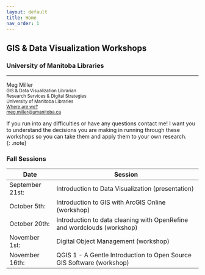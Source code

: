 ```yaml
---
layout: default
title: Home
nav_order: 1
---
```

## GIS & Data Visualization Workshops
### University of Manitoba Libraries

___


Meg Miller <a href='https://github.com/meginwinnipeg' target='_blank'><img src='content/img/GitHub-Mark-custom.svg' style='width:15px; padding:0; border:none !important;'></a>    
<small>GIS & Data Visualization Librarian  
Research Services & Digital Strategies  
University of Manitoba Libraries  
[Where are we?](content/land-acknowledgement)  
[meg.miller@umanitoba.ca](mailto:meg.miller@umanitoba.ca)  
</small>


If you run into any difficulties or have any questions contact me! I want you to understand the decisions you are making in running through these workshops so you can take them and apply them to your own research.  
{: .note}


### Fall Sessions

| Date | Session |
|-|-|
| September 21st:  | Introduction to Data Visualization (presentation) |
| October 5th: | Introduction to GIS with ArcGIS Online (workshop) |
| October 20th: | Introduction to data cleaning with OpenRefine and wordclouds (workshop) |
| November 1st: | Digital Object Management (workshop) |
| November 16th: | QGIS 1 - A Gentle Introduction to Open Source GIS Software (workshop) |



